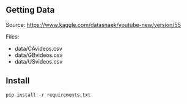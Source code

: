 ## Getting Data
Source: https://www.kaggle.com/datasnaek/youtube-new/version/55

Files:
- data/CAvideos.csv
- data/GBvideos.csv
- data/USvideos.csv

## Install
`pip install -r requirements.txt`
